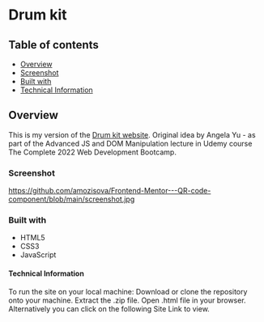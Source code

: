 # Drum kit
## Table of contents

  - [Overview](#overview)
  - [Screenshot](#screenshot)
  - [Built with](#built-with)
  - [Technical Information](#technical-information)
 
 
## Overview
This is my version of the [Drum kit website](https://www.udemy.com/course/the-complete-web-development-bootcamp).
Original idea by Angela Yu - as part of the Advanced JS and DOM Manipulation lecture in Udemy course The Complete 2022 Web Development Bootcamp.

### Screenshot
https://github.com/amozisova/Frontend-Mentor---QR-code-component/blob/main/screenshot.jpg

### Built with
- HTML5
- CSS3
- JavaScript

#### Technical Information
To run the site on your local machine:
Download or clone the repository onto your machine.
Extract the .zip file.
Open .html file in your browser.
Alternatively you can click on the following Site Link to view.



